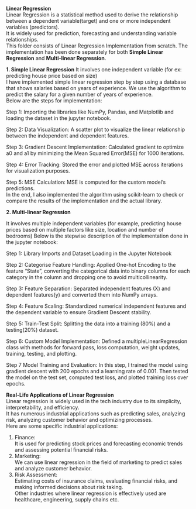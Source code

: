 **Linear Regression**<br/>
Linear Regression is a statistical method used to derive the relationship between a dependent variable(target) and one or more independent variables (predictors).<br/> It is widely used for prediction, forecasting and understanding variable relationships.<br/> 
This folder consists of Linear Regression Implementation from scratch. The implementation has been done separately for both **Simple Linear Regression** and **Multi-linear Regression**.


**1. Simple Linear Regression**
It involves one independent variable (for ex: predicting house price based on size)<br/>
I have implemented simple linear regression step by step using a database that shows salaries based on years of experience. We use the algorithm to predict the salary for a given number of years of experience.<br/>
Below are the steps for implementation:<br/>

Step 1: Importing the libraries like NumPy, Pandas, and Matplotlib and loading the dataset in the jupyter notebook.

Step 2: Data Visualization: A scatter plot to visualize the linear relationship between the independent and dependent features.

Step 3: Gradient Descent Implementation: 
Calculated gradient to optimize a0 and a1 by minimizing the Mean Squared Error(MSE)  for 1000 iterations. 

Step 4: Error Tracking: Stored the error and plotted MSE across iterations for visualization purposes.

Step 5: MSE Calculation: MSE is computed for the custom model’s predictions.<br/>
In the end, I also implemented the algorithm using scikit-learn to check or compare the results of the implementation and the actual library.

**2. Multi-linear Regression**<br/>

It involves multiple independent variables (for example, predicting house prices based on multiple factors like size, location and number of bedrooms)
Below is the stepwise description of the implementation done in the jupyter notebook:<br/>

Step 1: Library Imports and Dataset Loading in the Jupyter Notebook

Step 2: Categorise Feature Handling: 
Applied One-hot Encoding to the feature “State”, converting the categorical data into binary columns for each category in the column and dropping one to avoid multicollinearity.

Step 3: Feature Separation: 
Separated independent features (X) and dependent features(y) and converted them into NumPy arrays.

Step 4: Feature Scaling: 
Standardized numerical independent features and the dependent variable to ensure Gradient Descent stability.

Step 5: Train-Test Split:
Splitting the data into a training (80%) and a testing(20%) dataset.

Step 6: Custom Model Implementation: 
Defined a multipleLinearRegression class with methods for forward pass, loss computation, weight updates, training, testing, and plotting.

Step 7 Model Training and Evaluation: 
In this step, I trained the model using gradient descent with 200 epochs and a learning rate of 0.001.
Then tested the model on the test set, computed test loss, and plotted training loss over epochs.

**Real-Life Applications of Linear Regression**<br/>
Linear regression is widely used in the tech industry due to its simplicity, interpretability, and efficiency.<br/>
It has numerous industrial applications such as predicting sales, analyzing risk, analyzing customer behavior and optimizing processes.<br/>
Here are some specific industrial applications:<br/>
1. Finance:<br/> It is used for predicting stock prices and forecasting economic trends and assessing potential financial risks.<br/>
2. Marketing: <br/> We can use linear regression in the field of marketing to predict sales and analyze customer behavior.<br/>
3. Risk Assessment:<br/> Estimating costs of insurance claims, evaluating financial risks, and making informed decisions about risk taking. <br/>
Other industries where linear regression is effectively used are healthcare, engineering, supply chains etc.

